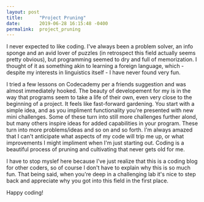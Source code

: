 ```yaml
---
layout: post
title:      "Project Pruning"
date:       2019-06-28 16:15:48 -0400
permalink:  project_pruning
---
```


I never expected to like coding. I've always been a problem solver, an info sponge and an avid lover of puzzles (in retrospect this field actually seems pretty obvious), but programming seemed to dry and full of memorization. I thought of it as something akin to learning a foreign language, which - despite my interests in linguistics itself - I have never found very fun. 

I tried a few lessons on Codecademy per a friends suggestion and was almost immediately hooked. The beauty of developement for my is in the way that programs seem to take a life of their own, even very close to the beginning of a project. It feels like fast-forward gardening. You start with a simple idea, and as you impliment functionality you're presented with new mini challenges. Some of these turn into still more challenges further alond, but many others inspire ideas for added capabilities in your program. These turn into more problems/ideas and so on and so forth. I'm always amazed that I can't anticipate what aspects of my code will trip me up, or what improvements I might impliment when I'm just starting out. Coding is a beautiful process of pruning and cultivating that never gets old for me. 

I have to stop myslef here because I've just realize that this is a coding blog for other coders, so of course I don't have to explain why this is so much fun. That being said, when you're deep in a challenging lab it's nice to step back and appreciate why you got into this field in the first place. 

Happy coding! 
